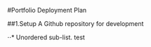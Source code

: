 #Portfolio Deployment Plan

##1.Setup A Github repository for development
 
⋅⋅* Unordered sub-list. test
